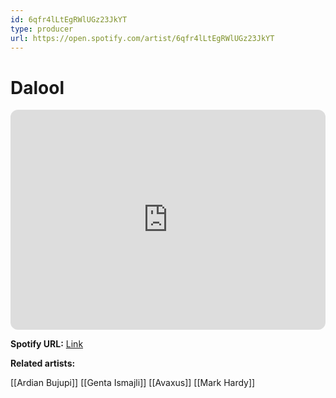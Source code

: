 ```yaml
---
id: 6qfr4lLtEgRWlUGz23JkYT
type: producer
url: https://open.spotify.com/artist/6qfr4lLtEgRWlUGz23JkYT
---
```

# Dalool

<iframe style="border-radius:12px" src="https://open.spotify.com/embed/artist/6qfr4lLtEgRWlUGz23JkYT" width="100%" height="352" frameBorder="0" allowfullscreen="" allow="autoplay; clipboard-write; encrypted-media; fullscreen; picture-in-picture" loading="lazy"></iframe>

**Spotify URL:** [Link](https://open.spotify.com/artist/6qfr4lLtEgRWlUGz23JkYT)

**Related artists:**

[[Ardian Bujupi]]
[[Genta Ismajli]]
[[Avaxus]]
[[Mark Hardy]]

